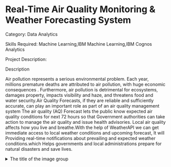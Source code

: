 # Real-Time Air Quality Monitoring & Weather Forecasting System
Category: Data Analytics

Skills Required:
Machine Learning,IBM Machine Learning,IBM Cognos Analytics

Project Description:

Description

Air pollution represents a serious environmental problem. Each year, millions premature deaths are attributed to air pollution, with huge economic consequences . Furthermore, air pollution is detrimental for ecosystems, damages property, impacts visibility and haze, and threatens food and water security.Air Quality Forecasts, if they are reliable and sufficiently accurate, can play an important role as part of an air quality management system The air quality (AQ) Forecast lets the public know expected air quality conditions for next 72 hours so that Government authorities can take action to manage the air quality and issue health advisories. Local air quality affects how you live and breathe.With the help of WeatherAPI we can get immediate access to local weather conditions and upcoming forecast, It will Providing real-time notifications about prevailing and expected weather conditions.which Helps governments and local administrations prepare for natural disasters and save lives.

<details>
  <summary>The title of the image group</summary><details>
  <img src="vedio-url" name="image-name">
  
</details>
